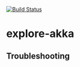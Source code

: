 
[![Build Status](https://api.travis-ci.org/felipegutierrez/scala-akka-stream-kafka.svg?branch=master)](https://travis-ci.org/felipegutierrez/scala-akka-stream-kafka)

# explore-akka


## Troubleshooting






